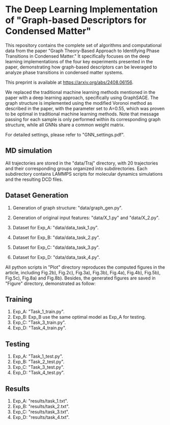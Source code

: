 The Deep Learning Implementation of "Graph-based Descriptors for Condensed Matter"
==============



This repository contains the complete set of algorithms and computational data from the paper "Graph Theory-Based Approach to Identifying Phase Transitions in Condensed Matter." It specifically focuses on the deep learning implementations of the four key experiments presented in the paper, demonstrating how graph-based descriptors can be leveraged to analyze phase transitions in condensed matter systems.

This preprint is available at https://arxiv.org/abs/2408.06156.

We replaced the traditional machine learning methods mentioned in the paper with a deep learning approach, specifically using GraphSAGE. The graph structure is implemented using the modified Voronoi method as described in the paper, with the parameter set to A=0.55, which was proven to be optimal in traditional machine learning methods. Note that message passing for each sample is only performed within its corresponding graph structure, while all GNNs share a common weight matrix.

For detailed settings, please refer to "GNN_settings.pdf".

MD simulation
-----------------

All trajectories are stored in the "data/Traj" directory, with 20 trajectories and their corresponding groups organized into subdirectories. Each subdirectory contains LAMMPS scripts for molecular dynamics simulations and the resulting DCD files.


Dataset Generation
-----------------

1. Generation of graph structure: "data/graph_gen.py".

2. Generation of original input features: "data/X_1.py" and "data/X_2.py".

3. Dataset for Exp_A: "data/data_task_1.py".

4. Dataset for Exp_B: "data/data_task_2.py".

5. Dataset for Exp_C: "data/data_task_3.py".

6. Dataset for Exp_D: "data/data_task_4.py".



All python scripts in "Plot" directory reproduces the computed figures in the article, including Fig.2b), Fig.2c), Fig.3a), Fig.3b), Fig.4a), Fig.4b), Fig.5b), Fig.5c), Fig.8a) and Fig.8b). Besides, the generated figures are saved in "Figure" directory, demonstrated as follow:




Training
-----------------
1. Exp_A: "Task_1_train.py".
2. Exp_B: Exp_B use the same optimal model as Exp_A for testing.
3. Exp_C: "Task_3_train.py".
4. Exp_D: "Task_4_train.py".

Testing
-----------------
1. Exp_A: "Task_1_test.py".
2. Exp_B: "Task_2_test.py".
3. Exp_C: "Task_3_test.py".
4. Exp_D: "Task_4_test.py".

Results
-----------------
1. Exp_A: "results/task_1.txt".
1. Exp_B: "results/task_2.txt".
1. Exp_C: "results/task_3.txt".
1. Exp_D: "results/task_4.txt".


